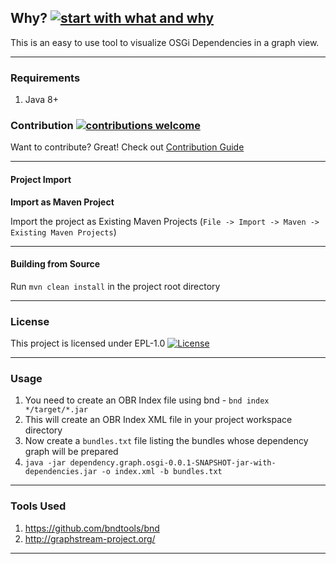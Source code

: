 ## Why? [![start with what and why](https://img.shields.io/badge/start%20with-why%3F-brightgreen.svg?style=flat)]()

This is an easy to use tool to visualize OSGi Dependencies in a graph view. 

---------------------------------------------------------------------------------------------------------------

### Requirements

1. Java 8+


### Contribution [![contributions welcome](https://img.shields.io/badge/contributions-welcome-brightgreen.svg?style=flat)]()

Want to contribute? Great! Check out [Contribution Guide](https://github.com/amitjoy/dependency-graph-osgi/blob/master/CONTRIBUTING.md)

-------------------------------------------------------------------------------

#### Project Import

**Import as Maven Project**

Import the project as Existing Maven Projects (`File -> Import -> Maven -> Existing Maven Projects`)

-------------------------------------------------------------------------------

#### Building from Source

Run `mvn clean install` in the project root directory

-------------------------------------------------------------------------------

### License

This project is licensed under EPL-1.0 [![License](http://img.shields.io/badge/license-EPL-blue.svg)](http://www.eclipse.org/legal/epl-v10.html)

---------------------------------------------------------------------------------

### Usage

1. You need to create an OBR Index file using bnd - `bnd index */target/*.jar`
2. This will create an OBR Index XML file in your project workspace directory
3. Now create a `bundles.txt` file listing the bundles whose dependency graph will be prepared
4. `java -jar dependency.graph.osgi-0.0.1-SNAPSHOT-jar-with-dependencies.jar -o index.xml -b bundles.txt`

--------------------------------------------------------------------------------------------------------

### Tools Used

1. https://github.com/bndtools/bnd
2. http://graphstream-project.org/

--------------------------------------------------------------------------------------------------------
